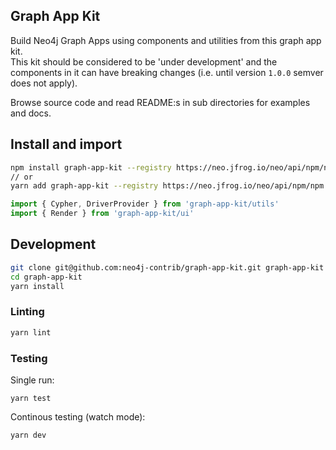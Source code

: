 ## Graph App Kit

Build Neo4j Graph Apps using components and utilities from this graph app kit.  
This kit should be considered to be 'under development' and the components in it can have breaking changes (i.e. until version `1.0.0` semver does not apply).

Browse source code and read README:s in sub directories for examples and docs.

## Install and import

```bash
npm install graph-app-kit --registry https://neo.jfrog.io/neo/api/npm/npm
// or
yarn add graph-app-kit --registry https://neo.jfrog.io/neo/api/npm/npm
```

```javascript
import { Cypher, DriverProvider } from 'graph-app-kit/utils'
import { Render } from 'graph-app-kit/ui'
```

## Development

```bash
git clone git@github.com:neo4j-contrib/graph-app-kit.git graph-app-kit
cd graph-app-kit
yarn install
```

### Linting

```bash
yarn lint
```

### Testing

Single run:

```
yarn test
```

Continous testing (watch mode):

```bash
yarn dev
```
